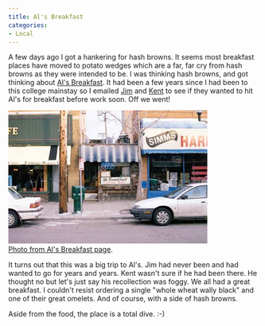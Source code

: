 ```yaml
---
title: Al's Breakfast
categories:
- Local
---
```


A few days ago I got a hankering for hash browns. It seems most breakfast places have moved to potato wedges which are a far, far cry from hash browns as they were intended to be. I was thinking hash browns, and got thinking about [Al's Breakfast](http://en.wikipedia.org/wiki/Al's_Breakfast). It had been a few years since I had been to this college mainstay so I emailed [Jim](http://www.jimbernard.net/) and [Kent](http://www.thetangens.net/) to see if they wanted to hit Al's for breakfast before work soon. Off we went!

![Als-Breakfast.png](/assets/posts/2008/als-breakfast.png)  
[Photo from Al's Breakfast page](http://www.tholt.com/als.html).

It turns out that this was a big trip to Al's. Jim had never been and had wanted to go for years and years. Kent wasn't sure if he had been there. He thought no but let's just say his recollection was foggy. We all had a great breakfast. I couldn't resist ordering a single "whole wheat wally black" and one of their great omelets. And of course, with a side of hash browns.

Aside from the food, the place is a total dive. :-)
